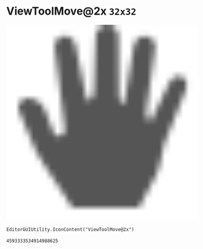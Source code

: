 # ViewToolMove@2x `32x32`
<img src="/img/ViewToolMove@2x.png" width=512 height=512>

``` CSharp
EditorGUIUtility.IconContent("ViewToolMove@2x")
```
```
4593333534914988625
```
